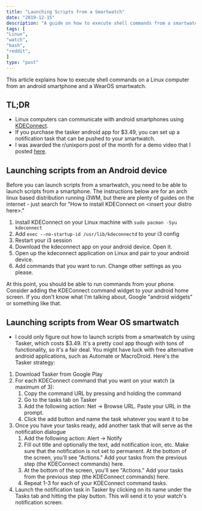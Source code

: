 ```yaml
---
title: "Launching Scripts from a Smartwatch"
date: "2019-12-15"
description: "A guide on how to execute shell commands from a smartwatch"
tags: [
"Linux",
"watch",
"bash",
"reddit",
]
type: "post"
---
```


This article explains how to execute shell commands on a Linux computer from an android smartphone and a WearOS smartwatch.
<!--more-->


## TL;DR

* Linux computers can communicate with android smartphones using [KDEConnect](https://kdeconnect.kde.org/).
* If you purchase the tasker android app for $3.49, you can set up a notification task that can be pushed to your smartwatch.
* I was awarded the r/unixporn post of the month for a demo video that I posted [here](https://www.reddit.com/r/unixporn/comments/e65cb1/ticwatch_pro_launching_scripts_from_smartwatch/).

## Launching scripts from an Android device

Before you can launch scripts from a smartwatch, you need to be able to launch scripts from a smartphone. The instructions below are for an arch linux based distribution running i3WM, but there are plenty of guides on the internet - just search for "How to install KDEConnect on \<insert your distro here\>."

1) Install KDEConnect on your Linux machine with `sudo pacman -Syu kdeconnect`
2) Add `exec --no-startup-id /usr/lib/kdeconnectd` to your i3 config
3) Restart your i3 session
4) Download the kdeconnect app on your android device. Open it.
5) Open up the kdeconnect application on Linux and pair to your android device.
6) Add commands that you want to run. Change other settings as you please.

At this point, you should be able to run commands from your phone. Consider adding the KDEConnect command widget to your android home screen. If you don't know what I'm talking about, Google "android widgets" or something like that.

## Launching scripts from Wear OS smartwatch

* I could only figure out how to launch scripts from a smartwatch by using Tasker, which costs $3.49. It's a pretty cool app though with tons of functionality, so it's a fair deal. You might have luck with free alternative android applications, such as Automate or MacroDroid. Here's the Tasker strategy:

1) Download Tasker from Google Play
2) For each KDEConnect command that you want on your watch (a maximum of 3):
    1) Copy the command URL by pressing and holding the command
    2) Go to the tasks tab on Tasker
    3) Add the following action: Net -> Browse URL. Paste your URL in the prompt.
    4) Click the add button and name the task whatever you want it to be
3) Once you have your tasks ready, add another task that will serve as the notification dialogue
    1) Add the following action: Alert -> Notify
    2) Fill out title and optionally the text, add notification icon, etc. Make sure that the notification is not set to permanent. At the bottom of the screen, you'll see "Actions." Add your tasks from the previous step (the KDEConnect commands) here.
    3) At the bottom of the screen, you'll see "Actions." Add your tasks from the previous step (the KDEConnect commands) here.
    4) Repeat 1-3 for each of your KDEConnect command tasks.
4) Launch the notification task in Tasker by clicking on its name under the Tasks tab and hitting the play button. This will send it to your watch's notification screen.
